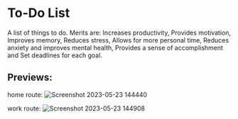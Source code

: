 
# To-Do List

A list of things to do.
Merits are: 
    Increases productivity,
    Provides motivation,
    Improves memory,
    Reduces stress,
    Allows for more personal time,
    Reduces anxiety and improves mental health,
    Provides a sense of accomplishment and
    Set deadlines for each goal.

## Previews:

   home route:
   ![Screenshot 2023-05-23 144440](https://github.com/sushantskb/To-Do-List/assets/91365425/762623cc-6a18-47b4-8ca9-c81f6203b1a1)
   
   work route:
   ![Screenshot 2023-05-23 144908](https://github.com/sushantskb/To-Do-List/assets/91365425/5f92aec1-9abb-4dee-838e-011ddd6eae11)





